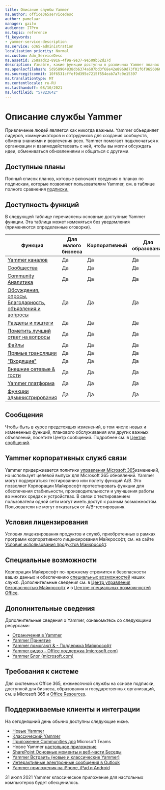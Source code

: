 ```yaml
---
title: Описание службы Yammer
ms.author: office365servicedesc
author: pamelaar
manager: gailw
audience: ITPro
ms.topic: reference
f1_keywords:
- yammer-service-description
ms.service: o365-administration
localization_priority: Normal
ms.custom: Adm_ServiceDesc
ms.assetid: 268aadc2-8916-4f9a-9e37-9e509b52d27d
description: Узнайте, какие функции доступны в различных Yammer планах.
ms.openlocfilehash: 5d958904838db6374a607bd3f68e42e8969d73f01f6f9656060c56621fbc903a
ms.sourcegitcommit: 10f6531cffef9d395e7215f554eab7a7c0e15397
ms.translationtype: MT
ms.contentlocale: ru-RU
ms.lasthandoff: 08/10/2021
ms.locfileid: "57823642"
---
```

# <a name="yammer-service-description"></a>Описание службы Yammer

Привлечение людей является как никогда важным. Yammer объединяет лидеров, коммуникаторов и сотрудников для создания сообществ, обмена знаниями и вовлечения всех. Yammer помогает подключаться к организации и взаимодействовать с ней, чтобы вы могли обсуждать идеи, обмениваться обновлениями и общаться с другими.
  
## <a name="available-plans"></a>Доступные планы
  
Полный список планов, которые включают сведения о планах по подпискам, которые позволяют пользователям Yammer, см. в таблице полного сравнения [подписки.](https://go.microsoft.com/fwlink/?linkid=2139145)
  
## <a name="feature-availability"></a>Доступность функций

В следующей таблице перечислены основные доступные Yammer функции. Эта таблица может изменяться без уведомления (применяются определенные оговорки).

| Функция  | Для малого бизнеса | Корпоративный | Для образования |
|---------|---------|---------|---------|
|[Yammer каналов](https://support.microsoft.com/office/what-s-in-the-yammer-home-and-discovery-feeds-faaadbe1-4e57-4f17-89f1-e546509fba47) | Да     | Да     | Да     |
|[Сообщества](https://support.microsoft.com/office/manage-communities-33f252f7-6241-40e1-8f42-ce1b635176fb) | Да     | Да     | Да     |
|[Community Аналитика](https://support.microsoft.com/office/view-community-insights-in-yammer-48bc648e-b567-49d7-b2b5-5fea23777c46) | Да     | Да     | Да     |
|[Обсуждения, опросы, Благодарность, объявления и вопросы](https://support.microsoft.com/office/create-polls-praise-announcements-and-questions-in-yammer-4b30c7e0-f915-4c69-9582-ccbbd09a516b) | Да     | Да     | Да     |
|[Разделы и хэштеги](https://support.microsoft.com/office/use-topics-and-hashtags-in-yammer-98c0a0bb-aad0-45d3-88f1-4f6d12bb1772) | Да     | Да     | Да     |
|[Пометить лучший ответ на вопросы](https://support.microsoft.com/office/use-questions-and-answers-in-a-yammer-community-a4f1b722-d1bf-42be-a592-7288c7c0b895) | Да     | Да     | Да     |
|[Файлы](https://support.microsoft.com/office/attach-a-file-or-image-to-a-yammer-conversation-8d2d17f7-8f37-4535-961e-518d751be7e8) | Да     | Да     | Да     |
|[Прямые трансляции](https://support.microsoft.com/office/organize-a-live-event-in-yammer-8853cbd0-d3e2-4888-b8c3-6f3df288dec9) | Да     | Да     | Да     |
|["Входящие"](https://support.microsoft.com/office/manage-your-yammer-inbox-f1656c47-7043-40f5-970c-3e66ed7a70f1) | Да     | Да     | Да     |
|[Внешние сетевые & гости](/yammer/work-with-external-users/collaborate-guests-external-yammer-community) | Да     | Да     | Да     |
|[Yammer платформа](https://developer.microsoft.com/yammer) | Да     | Да     | Да     |
|[Функции администрирования](/yammer/) | Да     | Да     | Да     |

## <a name="messaging"></a>Сообщения

Чтобы быть в курсе предстоящих изменений, в том числе новых и измененных функций, планового обслуживания или других важных объявлений, посетите Центр сообщений. Подробнее см. в [Центре сообщений](/microsoft-365/admin/manage/message-center).

## <a name="yammer-enterprise-service-communications-policy"></a>Yammer корпоративных служб связи

Yammer придерживается политики [управления Microsoft 365](https://aka.ms/ManageChange)изменений, но использует целевой выпуск для Microsoft 365 обновлений. Yammer могут подвергаться тестированию или полету функций A/B. Это позволяет Корпорации Майкрософт протестировать функции для обеспечения стабильности, производительности и улучшения работы во многих средах и устройствах. В связи с тестированием пользователи одной сети могут иметь доступ к разным возможностям. Пользователи не могут отказаться от A/B-тестирования.

## <a name="licensing-terms"></a>Условия лицензирования

Условия лицензирования продуктов и служб, приобретенных в рамках программ корпоративного лицензирования Майкрософт, см. на сайте [Условия использования продуктов Майкрософт](https://www.microsoft.com/licensing/terms/).

## <a name="accessibility"></a>Специальные возможности

Корпорация Майкрософт по-прежнему стремится к безопасности ваших данных и обеспечению [специальных возможностей](https://www.microsoft.com/trust-center/compliance/accessibility) наших служб. Дополнительные сведения см. в [Центр управления безопасностью Майкрософт](https://www.microsoft.com/trust-center) и в [Центре специальных возможностей Office](https://support.office.com/article/ecab0fcf-d143-4fe8-a2ff-6cd596bddc6d).

## <a name="learn-more"></a>Дополнительные сведения

Дополнительные сведения о Yammer, ознакомьтесь со следующими ресурсами:

- [Ограничения в Yammer](/office365/servicedescriptions/yammer-service-description/yammer-limits)
- [Yammer Принятие](https://adoption.microsoft.com/yammer/)
- [Yammer помогают & - Поддержка Майкрософт](https://support.microsoft.com/yammer)
- [Yammer видео - Office поддержка (microsoft.com)](https://support.microsoft.com/office/yammer-video-training-2c0ce4c6-0a99-466f-bf1b-cbe7ffa9779a)
- [Yammer Блог (microsoft.com)](https://techcommunity.microsoft.com/t5/yammer-blog/bg-p/YammerBlog)

## <a name="system-requirements"></a>Требования к системе

Для системных Office 365, ежемесячной службы на основе подписки, доступной для бизнеса, образования и государственных организаций, см. в Microsoft 365 и [Office Resources](https://products.office.com/office-system-requirements/#Office365forBEG).

## <a name="supported-clients-and-integrations"></a>Поддерживаемые клиенты и интеграции

На сегодняшний день обычно доступны следующие ниже.

- [Новые Yammer](https://support.microsoft.com/office/welcome-to-new-yammer-8c749c30-2d17-4153-a3cc-37a70f254681)
- [Классический Yammer](https://support.microsoft.com/office/welcome-to-classic-yammer-02ac514e-cf1d-4060-9cde-6038ca812ede)
- [Приложение Communities для](https://support.microsoft.com/office/use-the-yammer-communities-app-for-microsoft-teams-930c86f1-e1e2-4e45-a66a-ce8faca71a21) Microsoft Teams
- Новое Yammer [настольное приложение](https://support.microsoft.com/office/install-the-new-yammer-desktop-app-66ccb412-ca1d-4e43-872c-9705abf11b1b)
- [SharePoint Основные моменты и веб-части Беседы](https://support.microsoft.com/office/use-a-yammer-web-part-in-sharepoint-online-a53cfa0c-3d09-42c8-a286-1038a81c59da)
- [Yammer Встраить (новые и классические Yammer)](https://developer.yammer.com/docs/new-embed-feed)
- [Интерактивные электронные сообщения в Outlook](https://support.microsoft.com/office/work-with-yammer-from-outlook-fd695485-225b-410f-b24a-17f971b46b25)
- [Yammer приложения на iPhone, iPad и Android](https://support.microsoft.com/office/set-up-new-yammer-on-your-mobile-phone-e52e65ad-14fa-4db9-b8f7-80fe3f6e25a7)

31 июля 2021 Yammer классическое приложение для настольных компьютеров будет обесценилось.
